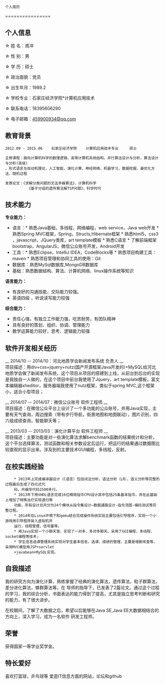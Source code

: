 ﻿	
	个人简历
================
## 个人信息
☆ 姓    名：周冲

☆ 性    别：男                   

☆ 学    历：硕士 

☆ 政治面貌：党员

☆ 出生年月：1989.2                         

☆ 学校专业：石家庄经济学院*计算机应用技术  

☆ 联系电话：18395606290

☆ 电子邮箱：459900934@qq.com

## 教育背景	
	
	2012.09 - 2015.06	 石家庄经济学院 	计算机应用技术专业	  硕士	
	
	主修课程：面向计算机科学的数理逻辑，高等计算机系统结构，并行算法设计与分析，算法设计与分析(高级)
	，形式语言与自动机理论，人工智能，演化计算，神经网络，机器学习，数据挖掘，最优化方法，随机过程

	发表论文：《求解分类问题的文法多蜂算法》，计算机科学
			  《基于分组的遗传算法解TSP问题》，科学时代

## 技术能力

**专业能力：**

* 语言：* 熟悉Java基础，多线程，网络编程，web service，Java web开发
		* 熟悉Spring MVC框架，Spring，Structs,Hibernate框架
		* 熟悉html5，css3 ，javascript，JQuery类库，art template模板
		* 熟悉C语言
		* 了解前端框架bootstrap，AngularJS，微信公众账号开发，Android开发 
* 工具：* 熟悉Eclipse，IntelliJ IDEA，CodeBlocks等
		* 熟悉项目构建工具：maven
		* 熟悉项目管理和协同工具的使用：Git
* 数据库：熟悉MySql数据库,MongoDB数据库
* 基础：熟悉数据结构、算法、计算机网络、linux操作系统等知识

**语言能力：**

* 有良好的沟通技能，交际能力较强。
* 英语四级 ，听说读写能力较强

**综合能力：**

* 责任心强，有独立工作能力强，吃苦耐劳，有团队精神
* 具有良好的策划、组织、协调、管理能力
* 数学运算能力较好，思考、逻辑能力较强

## 软件开发相关经历	
	
__ 2014/10 -- 2014/10：河北地质学会新闻发布系统	负责人 __	
    项目描述：用div+css+jquery+nutz(国产开源框架Java开发的)+MySQL给河北地质学会做了新闻发布系统，这个项目从项目的搭建到上线，从前台到后台的实现是我独自一人做的，在这个项目中前台我使用了Jquery，art template模板，富文本编辑器xheditor，服务器端我使用了nutz框架，类似于spring MVC,这个框架小，适合小型项目；
	
__ 2014/07 -- 2014/07：微信公众账号	软件工程师 __	
    项目描述：在微信公众平台上设计了一个多功能的公众账号，并用Java实现，主要有天气查询，周边搜索（带有步行导航，街景地图和地图联动），图片识别，四六级成绩查询，智能聊天等；

__ 2013/03 -- 2013/03：演化计算平台 软件工程师 __	
    项目描述：主要功能是对一些演化算法求解benchmark函数的结果统计和分析，这个平台选择算法，测试函数和相关参数设定后运行，把运行的结果通过数据图比较直观的显示出来。涉及到的主要技术GUI编程，多线程，反射。

## 在校实践经验
		* 2013年上完成编译器设计（C语言）包括词法分析，语法分析（LR），语义分析等完整的过程最后生成了四元式代
		码，共编写代码1500多行。
		* 2013年下用VHDL语言完成16位精简指令CPU设计其中包括25条基本指令，并在此基础上增加了特殊治疗实现递归等
		功能，所有设计总共分为24个模块从指令集设计—数据通路设计-指令流图-编码测试等完整过程。
		* 2014年在Linux环境下和qemu结合完成操作系统实验主要包括引导程序，实现一个小游戏用引导程序装入虚拟机并
		运行，线程管理，信号量等。
		* 用Java实现一个小聊天室，实现了一对多，多对多聊天。采用了GUI编程，多线程，socket编程等技术;
		* 学生信息选课管理系统实现对学生基本信息，选课，成绩的管理，主要是增删改查等，采用MVC模型用JSP+servlet
		+javabean+MySQL实现。
## 自我描述

我的研究方向为演化计算，熟练掌握了经典的演化算法，遗传算法，粒子群算法，差分进化算法，蜂群算法等。在
导师的指导下，已发表了2篇论文。通过这个过程的学习，我的综合分析，书面表达的能力得到了提高，尤其是独立思考判断和研究的能力，有了很大进步。

在校期间，了解了大数据之后，希望以后能够在Java SE,Java EE大数据相结合的方向上，深入学习，成为一名软件
研发工程师。

## 荣誉
	
获得国家一等学业奖学金。
	
## 特长爱好	
	
喜欢打篮球，乒乓球等
爱逛IT信息方面的网站，论坛和github	

